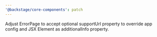 ```yaml
---
'@backstage/core-components': patch
---
```


Adjust ErrorPage to accept optional supportUrl property to override app config and JSX Element as additionalInfo property.
